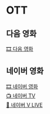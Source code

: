 # OTT

## 다음 영화
[🎞 다음 영화](https://github.com/MOVIECORD/daum)

## 네이버 영화
[🎞 네이버 영화](https://github.com/MOVIECORD/naver)  
[📺 네이버 TV](https://github.com/MOVIECORD/navertv)  
[🔴 네이버 V LIVE](https://github.com/MOVIECORD/vlive)

